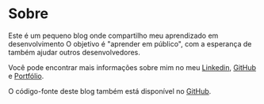 # Sobre

Este é um pequeno blog onde compartilho meu aprendizado em desenvolvimento O objetivo é "aprender em público", com a esperança de também ajudar outros desenvolvedores.

Você pode encontrar mais informações sobre mim no meu [Linkedin](https://www.linkedin.com/in/renato-ac-lacerda), [GitHub](https://github.com/ralacerda) e [Portfólio](https://portfolio.renatolacerda.com/).

O código-fonte deste blog também está disponível no [GitHub](https://github.com/ralacerda/blog).
